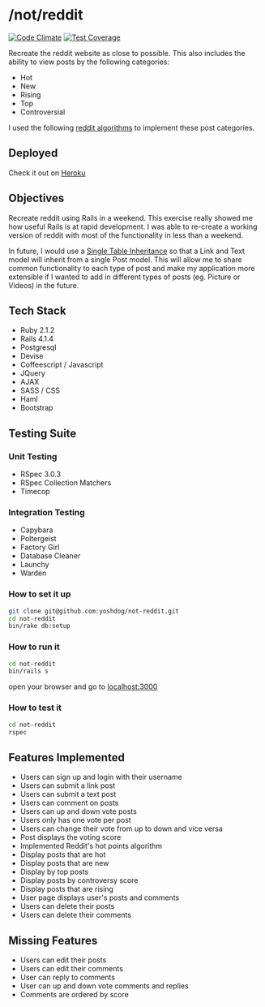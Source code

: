 # /not/reddit
[![Code Climate](https://codeclimate.com/github/yoshdog/not-reddit/badges/gpa.svg)](https://codeclimate.com/github/yoshdog/not-reddit)
[![Test Coverage](https://codeclimate.com/github/yoshdog/not-reddit/badges/coverage.svg)](https://codeclimate.com/github/yoshdog/not-reddit)

Recreate the reddit website as close to possible. This also includes the ability to view posts by the following categories:
* Hot
* New
* Rising
* Top
* Controversial

I used the following [reddit algorithms](https://github.com/reddit/reddit/blob/master/r2/r2/lib/db/_sorts.pyx) to implement these post categories.

## Deployed
Check it out on [Heroku](http://not-reddit.herokuapp.com/)

## Objectives
Recreate reddit using Rails in a weekend. This exercise really showed me how useful Rails is at rapid development. I was able to re-create a working version of reddit with most of the functionality in less than a weekend.

In future, I would use a [Single Table Inheritance](http://samurails.com/tutorial/single-table-inheritance-with-rails-4-part-1/) so that a Link and Text model will inherit from a single Post model. This will allow me to share common functionality to each type of post and make my application more extensible if I wanted to add in different types of posts (eg. Picture or Videos) in the future.

## Tech Stack
* Ruby 2.1.2
* Rails 4.1.4
* Postgresql
* Devise
* Coffeescript / Javascript
* JQuery
* AJAX
* SASS / CSS
* Haml
* Bootstrap

## Testing Suite
### Unit Testing
* RSpec 3.0.3
* RSpec Collection Matchers
* Timecop

### Integration Testing
* Capybara
* Poltergeist
* Factory Girl
* Database Cleaner
* Launchy
* Warden

### How to set it up
```sh
git clone git@github.com:yoshdog/not-reddit.git
cd not-reddit
bin/rake db:setup
```

### How to run it
```sh
cd not-reddit
bin/rails s
```

open your browser and go to [localhost:3000](http://localhost:3000)

### How to test it
```sh
cd not-reddit
rspec
```

## Features Implemented
* Users can sign up and login with their username
* Users can submit a link post
* Users can submit a text post
* Users can comment on posts
* Users can up and down vote posts 
* Users only has one vote per post
* Users can change their vote from up to down and vice versa
* Post displays the voting score
* Implemented Reddit's hot points algorithm
* Display posts that are hot
* Display posts that are new
* Display by top posts
* Display posts by controversy score
* Display posts that are rising
* User page displays user's posts and comments
* Users can delete their posts
* Users can delete their comments

## Missing Features
* Users can edit their posts
* Users can edit their comments
* User can reply to comments
* User can up and down vote comments and replies
* Comments are ordered by score
